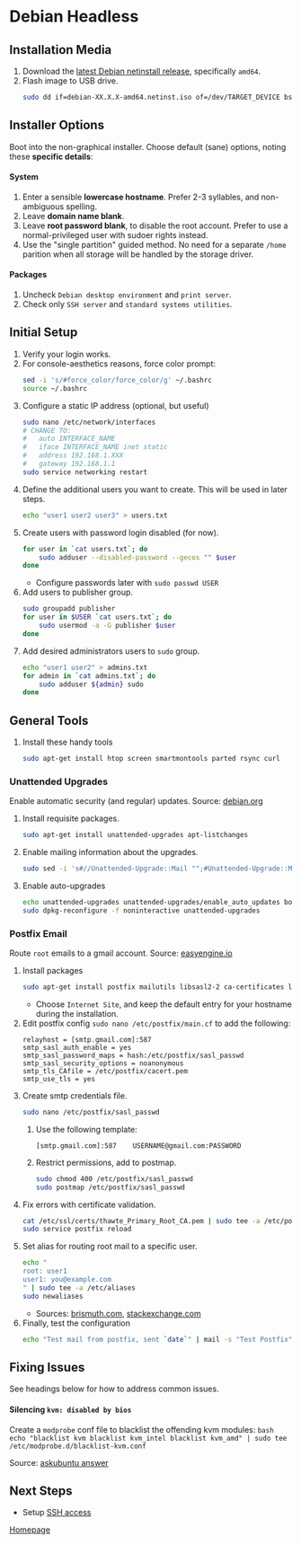 # Debian Headless


## Installation Media

1. Download the [latest Debian netinstall release](https://www.debian.org/CD/netinst/), specifically `amd64`.
1. Flash image to USB drive.
    ```bash
    sudo dd if=debian-XX.X.X-amd64.netinst.iso of=/dev/TARGET_DEVICE bs=1M
    ```


## Installer Options

Boot into the non-graphical installer. Choose default (sane) options, noting these __specific details__:

#### System
1. Enter a sensible __lowercase hostname__. Prefer 2-3 syllables, and non-ambiguous spelling.
1. Leave __domain name blank__.
1. Leave __root password blank__, to disable the root account.  Prefer to use a normal-privileged user with sudoer rights instead.
1. Use the "single partition" guided method.  No need for a separate `/home` parition when all storage will be handled by the storage driver.

#### Packages
1. Uncheck `Debian desktop environment` and `print server`.
1. Check only `SSH server` and `standard systems utilities`.


## Initial Setup

1. Verify your login works.
1. For console-aesthetics reasons, force color prompt:
    ```bash
    sed -i 's/#force_color/force_color/g' ~/.bashrc
    source ~/.bashrc
    ```
1. Configure a static IP address (optional, but useful)
    ```bash
    sudo nano /etc/network/interfaces
    # CHANGE TO:
    #   auto INTERFACE_NAME
    #   iface INTERFACE_NAME inet static
    #   address 192.168.1.XXX
    #   gateway 192.168.1.1
    sudo service networking restart
    ```
1. Define the additional users you want to create.   This will be used in later steps.
    ```bash
    echo "user1 user2 user3" > users.txt
    ```
1. Create users with password login disabled (for now).
    ```bash
    for user in `cat users.txt`; do
        sudo adduser --disabled-password --gecos "" $user
    done
    ```
    * Configure passwords later with `sudo passwd USER`
1. Add users to publisher group.
    ```bash
    sudo groupadd publisher
    for user in $USER `cat users.txt`; do
        sudo usermod -a -G publisher $user
    done
    ```
1. Add desired administrators users to `sudo` group.
    ```bash
    echo "user1 user2" > admins.txt
    for admin in `cat admins.txt`; do
        sudo adduser ${admin} sudo
    done
    ```


## General Tools

1. Install these handy tools
    ```bash
    sudo apt-get install htop screen smartmontools parted rsync curl
    ```

### Unattended Upgrades

Enable automatic security (and regular) updates.  Source: [debian.org](https://wiki.debian.org/UnattendedUpgrades)
1. Install requisite packages.
    ```bash
    sudo apt-get install unattended-upgrades apt-listchanges
    ```
1. Enable mailing information about the upgrades.
    ```bash
    sudo sed -i 's#//Unattended-Upgrade::Mail "";#Unattended-Upgrade::Mail "root";#g'  /etc/apt/apt.conf.d/50unattended-upgrades
    ```
1. Enable auto-upgrades
    ```bash
    echo unattended-upgrades unattended-upgrades/enable_auto_updates boolean true | sudo debconf-set-selections
    sudo dpkg-reconfigure -f noninteractive unattended-upgrades
    ```

### Postfix Email
Route `root` emails to a gmail account. Source: [easyengine.io](https://easyengine.io/tutorials/linux/ubuntu-postfix-gmail-smtp)

1. Install packages
    ```bash
    sudo apt-get install postfix mailutils libsasl2-2 ca-certificates libsasl2-modules
    ```
    * Choose `Internet Site`, and keep the default entry for your hostname during the installation.
1. Edit postfix config `sudo nano /etc/postfix/main.cf` to add the following:
    ```
    relayhost = [smtp.gmail.com]:587
    smtp_sasl_auth_enable = yes
    smtp_sasl_password_maps = hash:/etc/postfix/sasl_passwd
    smtp_sasl_security_options = noanonymous
    smtp_tls_CAfile = /etc/postfix/cacert.pem
    smtp_use_tls = yes
    ```
1. Create smtp credentials file.
    ```bash
    sudo nano /etc/postfix/sasl_passwd
    ```
    1. Use the following template:
        ```
        [smtp.gmail.com]:587    USERNAME@gmail.com:PASSWORD
        ```
    1. Restrict permissions, add to postmap.
        ```bash
        sudo chmod 400 /etc/postfix/sasl_passwd
        sudo postmap /etc/postfix/sasl_passwd
        ```
1. Fix errors with certificate validation.
    ```bash
    cat /etc/ssl/certs/thawte_Primary_Root_CA.pem | sudo tee -a /etc/postfix/cacert.pem
    sudo service postfix reload
    ```
1. Set alias for routing root mail to a specific user.
    ```bash
    echo "
    root: user1
    user1: you@example.com
    " | sudo tee -a /etc/aliases
    sudo newaliases
    ```
    * Sources: [brismuth.com](https://brismuth.com/scheduling-automated-zfs-scrubs-9b2b452e08a4), [stackexchange.com](https://unix.stackexchange.com/a/65015)
1. Finally, test the configuration
    ```bash
    echo "Test mail from postfix, sent `date`" | mail -s "Test Postfix" you@example.com
    ```

## Fixing Issues

See headings below for how to address common issues.

#### Silencing `kvm: disabled by bios`
Create a `modprobe` conf file to blacklist the offending kvm modules:
    ```bash
    echo "blacklist kvm
    blacklist kvm_intel
    blacklist kvm_amd" | sudo tee /etc/modprobe.d/blacklist-kvm.conf
    ```

Source: [askubuntu answer](https://askubuntu.com/a/312858)


## Next Steps

* Setup [SSH access](../services/01_SSH.md)


[Homepage](../README.md)
